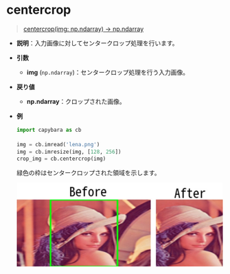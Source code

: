 # centercrop

> [centercrop(img: np.ndarray) -> np.ndarray](https://github.com/DocsaidLab/Capybara/blob/975d62fba4f76db59e715c220f7a2af5ad8d050e/capybara/vision/functionals.py#L374)

- **説明**：入力画像に対してセンタークロップ処理を行います。

- **引数**

  - **img** (`np.ndarray`)：センタークロップ処理を行う入力画像。

- **戻り値**

  - **np.ndarray**：クロップされた画像。

- **例**

  ```python
  import capybara as cb

  img = cb.imread('lena.png')
  img = cb.imresize(img, [128, 256])
  crop_img = cb.centercrop(img)
  ```

  緑色の枠はセンタークロップされた領域を示します。

  ![centercrop](./resource/test_centercrop.jpg)
